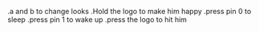 .a and b to change looks
.Hold the logo to make him happy
.press pin 0 to sleep
.press pin 1 to wake up
.press the logo to hit him
